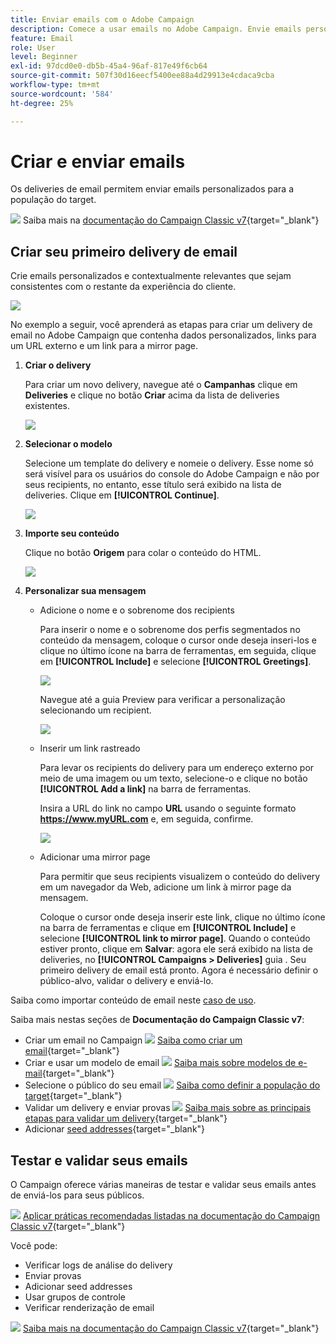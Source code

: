 ```yaml
---
title: Enviar emails com o Adobe Campaign
description: Comece a usar emails no Adobe Campaign. Envie emails personalizados para uma população do target.
feature: Email
role: User
level: Beginner
exl-id: 97dcd0e0-db5b-45a4-96af-817e49f6cb64
source-git-commit: 507f30d16eecf5400ee88a4d29913e4cdaca9cba
workflow-type: tm+mt
source-wordcount: '584'
ht-degree: 25%

---
```


# Criar e enviar emails

Os deliveries de email permitem enviar emails personalizados para a população do target.

![](../assets/do-not-localize/book.png) Saiba mais na [documentação do Campaign Classic v7](https://experienceleague.adobe.com/docs/campaign-classic/using/sending-messages/sending-emails/about-email-channel.html){target=&quot;_blank&quot;}

## Criar seu primeiro delivery de email

Crie emails personalizados e contextualmente relevantes que sejam consistentes com o restante da experiência do cliente.

![](assets/new-email-content.png)


No exemplo a seguir, você aprenderá as etapas para criar um delivery de email no Adobe Campaign que contenha dados personalizados, links para um URL externo e um link para a mirror page.

1. **Criar o delivery**

   Para criar um novo delivery, navegue até o **Campanhas** clique em **Deliveries** e clique no botão **Criar** acima da lista de deliveries existentes.

   ![](assets/delivery_step_1.png)

1. **Selecionar o modelo**

   Selecione um template do delivery e nomeie o delivery. Esse nome só será visível para os usuários do console do Adobe Campaign e não por seus recipients, no entanto, esse título será exibido na lista de deliveries. Clique em **[!UICONTROL Continue]**.

   ![](assets/dce_delivery_model.png)

1. **Importe seu conteúdo**

   Clique no botão **Origem** para colar o conteúdo do HTML.

   ![](assets/paste-content.png)


1. **Personalizar sua mensagem**


   * Adicione o nome e o sobrenome dos recipients

      Para inserir o nome e o sobrenome dos perfis segmentados no conteúdo da mensagem, coloque o cursor onde deseja inseri-los e clique no último ícone na barra de ferramentas, em seguida, clique em **[!UICONTROL Include]** e selecione **[!UICONTROL Greetings]**.

      ![](assets/include-greetings.png)

      Navegue até a guia Preview para verificar a personalização selecionando um recipient.

      ![](assets/perso-check.png)

   * Inserir um link rastreado

      Para levar os recipients do delivery para um endereço externo por meio de uma imagem ou um texto, selecione-o e clique no botão **[!UICONTROL Add a link]** na barra de ferramentas.

      Insira a URL do link no campo **URL** usando o seguinte formato **https://www.myURL.com** e, em seguida, confirme.

      ![](assets/add-a-link.png)

   * Adicionar uma mirror page

      Para permitir que seus recipients visualizem o conteúdo do delivery em um navegador da Web, adicione um link à mirror page da mensagem.

      Coloque o cursor onde deseja inserir este link, clique no último ícone na barra de ferramentas e clique em **[!UICONTROL Include]** e selecione **[!UICONTROL link to mirror page]**.
   Quando o conteúdo estiver pronto, clique em **Salvar**: agora ele será exibido na lista de deliveries, no **[!UICONTROL Campaigns > Deliveries]** guia . Seu primeiro delivery de email está pronto. Agora é necessário definir o público-alvo, validar o delivery e enviá-lo.


Saiba como importar conteúdo de email neste [caso de uso](https://experienceleague.adobe.com/docs/campaign/automation/workflows/use-cases/deliveries/load-delivery-content.html).

Saiba mais nestas seções de **Documentação do Campaign Classic v7**:

* Criar um email no Campaign
   ![](../assets/do-not-localize/book.png) [Saiba como criar um email](https://experienceleague.adobe.com/docs/campaign-classic/using/sending-messages/sending-emails/defining-the-email-content.html){target=&quot;_blank&quot;}
* Criar e usar um modelo de email
   ![](../assets/do-not-localize/book.png) [Saiba mais sobre modelos de e-mail](https://experienceleague.adobe.com/docs/campaign-classic/using/sending-messages/using-delivery-templates/about-templates.html){target=&quot;_blank&quot;}
* Selecione o público do seu email
   ![](../assets/do-not-localize/book.png) [Saiba como definir a população do target](https://experienceleague.adobe.com/docs/campaign-classic/using/sending-messages/key-steps-when-creating-a-delivery/steps-defining-the-target-population.html){target=&quot;_blank&quot;}
* Validar um delivery e enviar provas
   ![](../assets/do-not-localize/book.png) [Saiba mais sobre as principais etapas para validar um delivery](https://experienceleague.adobe.com/docs/campaign-classic/using/sending-messages/key-steps-when-creating-a-delivery/steps-validating-the-delivery.html){target=&quot;_blank&quot;}
* Adicionar [seed addresses](https://experienceleague.adobe.com/docs/campaign-classic/using/sending-messages/using-seed-addresses/about-seed-addresses.html){target=&quot;_blank&quot;}

## Testar e validar seus emails

O Campaign oferece várias maneiras de testar e validar seus emails antes de enviá-los para seus públicos.

![](../assets/do-not-localize/book.png) [Aplicar práticas recomendadas listadas na documentação do Campaign Classic v7](https://experienceleague.adobe.com/docs/campaign-classic/using/sending-messages/key-steps-when-creating-a-delivery/delivery-bestpractices/check-before-sending.html){target=&quot;_blank&quot;}

Você pode:

* Verificar logs de análise do delivery
* Enviar provas
* Adicionar seed addresses
* Usar grupos de controle
* Verificar renderização de email

![](../assets/do-not-localize/book.png) [Saiba mais na documentação do Campaign Classic v7](https://experienceleague.adobe.com/docs/campaign-classic/using/sending-messages/key-steps-when-creating-a-delivery/steps-validating-the-delivery.html){target=&quot;_blank&quot;}
